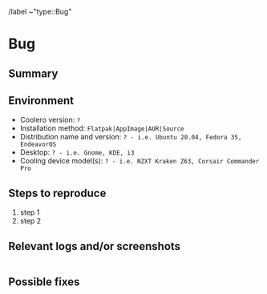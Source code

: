 /label ~"type::Bug"
<!---
Please read this!

Before opening a new issue, make sure to search for keywords in the issues
and verify the issue you're about to submit isn't a duplicate.

Please select the correct template above and fill it out below. 
These HTML comments will not be rendered so there's no need to delete them. 
Do *not* close the issue yourself, we will close things once done/handled accordingly.
For checklists put an x inside the [ ] like this: [x] to mark the checkbox.
The actions at the end of this template will be done automatically once submitted.
--->

# Bug

## Summary
<!-- Summarize the bug encountered concisely. -->


## Environment
- Coolero version: `?`
- Installation method: `Flatpak|AppImage|AUR|Source`
- Distribution name and version: `? - i.e. Ubuntu 20.04, Fedora 35, EndeavorOS`
- Desktop: `? - i.e. Gnome, KDE, i3`
- Cooling device model(s): `? - i.e. NZXT Kraken Z63, Corsair Commander Pro`
<!-- add any additional relevant information -->


## Steps to reproduce
<!-- Describe how one can reproduce the issue -->
1. step 1
2. step 2


## Relevant logs and/or screenshots
<!-- 
Paste any relevant logs - please use code blocks (```) to format console output, logs, and code
 as it's tough to read otherwise. 
Logs are very helpful. Run Coolero with the `--debug` option to get a lot more output and the logs are then 
 also saved under `/tmp/coolero/cooler.log` for easy extraction.
-->

```log output

```


## Possible fixes
<!-- If you can, link to the line of code that might be responsible for the problem. -->

